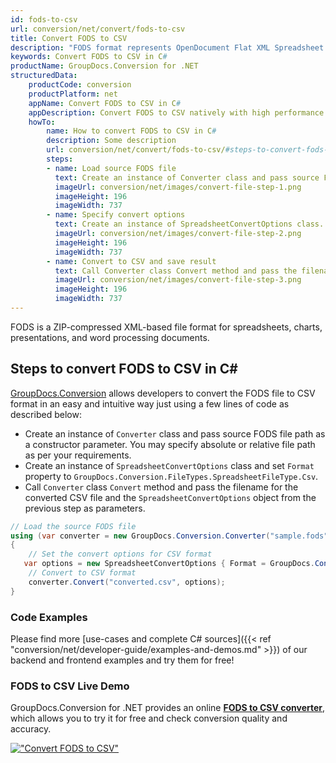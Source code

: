 ```yaml
---
id: fods-to-csv
url: conversion/net/convert/fods-to-csv
title: Convert FODS to CSV
description: "FODS format represents OpenDocument Flat XML Spreadsheet with .fods extension. Learn how to convert FODS to CSV file programmatically in C# language using GroupDocs.Conversion for .NET library."
keywords: Convert FODS to CSV in C#
productName: GroupDocs.Conversion for .NET
structuredData:
    productCode: conversion
    productPlatform: net
    appName: Convert FODS to CSV in C#
    appDescription: Convert FODS to CSV natively with high performance using C# language and server side GroupDocs.Conversion for .NET APIs, without the use of any software like Microsoft or Open Office.
    howTo:
        name: How to convert FODS to CSV in C# 
        description: Some description
        url: conversion/net/convert/fods-to-csv/#steps-to-convert-fods-to-csv-in-c
        steps:
        - name: Load source FODS file 
          text: Create an instance of Converter class and pass source FODS file path as a constructor parameter. You may specify absolute or relative file path as per your requirements. 
          imageUrl: conversion/net/images/convert-file-step-1.png
          imageHeight: 196
          imageWidth: 737
        - name: Specify convert options 
          text: Create an instance of SpreadsheetConvertOptions class.
          imageUrl: conversion/net/images/convert-file-step-2.png
          imageHeight: 196
          imageWidth: 737
        - name: Convert to CSV and save result 
          text: Call Converter class Convert method and pass the filename for the converted HTML file and the SpreadsheetConvertOptions object from the previous step as parameters.
          imageUrl: conversion/net/images/convert-file-step-3.png
          imageHeight: 196
          imageWidth: 737
---
```


FODS is a ZIP-compressed XML-based file format for spreadsheets, charts, presentations, and word processing documents.

## Steps to convert FODS to CSV in C#

[GroupDocs.Conversion](https://products.groupdocs.com/conversion/net) allows developers to convert the FODS file to CSV format in an easy and intuitive way just using a few lines of code as described below:

* Create an instance of `Converter` class and pass source FODS file path as a constructor parameter. You may specify absolute or relative file path as per your requirements. 
* Create an instance of `SpreadsheetConvertOptions` class and set `Format` property to `GroupDocs.Conversion.FileTypes.SpreadsheetFileType.Csv`.
* Call `Converter` class `Convert` method and pass the filename for the converted CSV file and the `SpreadsheetConvertOptions` object from the previous step as parameters.

```csharp
// Load the source FODS file
using (var converter = new GroupDocs.Conversion.Converter("sample.fods"))
{
    // Set the convert options for CSV format
   var options = new SpreadsheetConvertOptions { Format = GroupDocs.Conversion.FileTypes.SpreadsheetFileType.Csv };
    // Convert to CSV format
    converter.Convert("converted.csv", options);
}
```

### Code Examples

Please find more [use-cases and complete C# sources]({{< ref "conversion/net/developer-guide/examples-and-demos.md" >}}) of our backend and frontend examples and try them for free!

### FODS to CSV Live Demo

GroupDocs.Conversion for .NET provides an online [**FODS to CSV converter**](https://products.groupdocs.app/conversion/fods-to-csv), which allows you to try it for free and check conversion quality and accuracy.

[!["Convert FODS to CSV"](conversion/net/images/convert-to-csv/convert-fods-to-csv.png)](https://products.groupdocs.app/conversion/fods-to-csv)